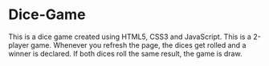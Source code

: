 # Dice-Game
This is a dice game created using HTML5, CSS3 and JavaScript. This is a 2-player game. Whenever you refresh the page, the dices get rolled and a winner is declared. If both dices roll the same result, the game is draw.
